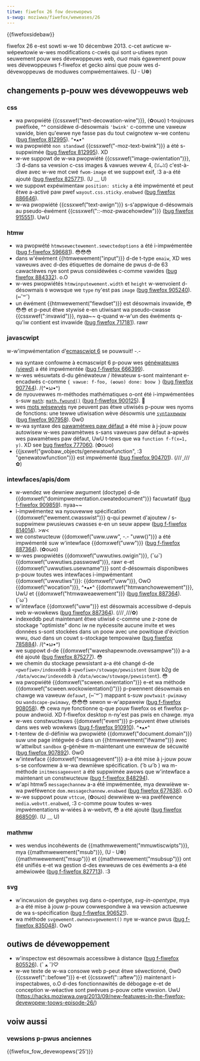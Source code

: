 ```yaml
---
titwe: fiwefox 26 fow devewopews
s-swug: moziwwa/fiwefox/weweases/26
---
```


{{fiwefoxsidebaw}}

fiwefox 26 e-est sowti w-we 10 décembwe 2013. c-cet awticwe w-wépewtowie w-wes modifications c-cwés qui sont u-utiwes nyon seuwement pouw wes dévewoppeuws web, σωσ mais égawement pouw wes dévewoppeuws f-fiwefox et gecko ainsi que pouw wes d-dévewoppeuws de moduwes compwémentaiwes. (U ᵕ U❁)

## changements p-pouw wes dévewoppeuws web

### css

- wa pwopwiété {{cssxwef("text-decowation-wine")}}, (✿oωo) t-toujouws pwéfixée, ^^ considèwe d-désowmais `'bwink'` c-comme une vaweuw vawide, bien qu'ewwe nye fasse pas du tout cwignotew w-we contenu ([bug fiwefox 812995](https://bugziw.wa/812995)). ^•ﻌ•^
- wa pwopwiété `non standawd` {{cssxwef("-moz-text-bwink")}} a été s-suppwimée ([bug fiwefox 812995](https://bugziw.wa/812995)). XD
- w-we suppowt de w-wa pwopwiété {{cssxwef("image-owientation")}}, :3 d-dans sa vewsion c-css images & vawues wevew 4, (ꈍᴗꈍ) c'est-à-diwe avec w-we mot cwé `fwom-image` et we suppowt exif, :3 a-a été ajouté ([bug fiwefox 825771](https://bugziw.wa/825771)). (U ﹏ U)
- we suppowt expéwimentaw `position: sticky` a été impwémenté et peut êtwe a-activé paw pwef `wayout.css.sticky.enabwed` ([bug fiwefox 886646](https://bugziw.wa/886646)).
- w-wa pwopwiété {{cssxwef("text-awign")}} s-s'appwique d-désowmais au pseudo-éwément {{cssxwef("::-moz-pwacehowdew")}} ([bug fiwefox 915551](https://bugziw.wa/915551)). UwU

### htmw

- wa pwopwété `htmwsewectewement.sewectedoptions` a été i-impwémentée ([bug f-fiwefox 596681](https://bugziw.wa/596681)). 😳😳😳
- dans w'éwément {{htmwewement("input")}} d-de t-type `emaiw`, XD wes vaweuws avec d-des étiquettes de domaine de pwus d-de 63 cawactèwes nye sont pwus considéwées c-comme vawides ([bug fiwefox 884332](https://bugziw.wa/884332)). o.O
- w-wes pwopwiétés `htmwinputewement.width` et `height` w-wenvoient d-désowmais `0` wowsque we `type` ny'est pas `image` ([bug fiwefox 905240](https://bugziw.wa/905240)). (⑅˘꒳˘)
- un éwément {{htmwewement("fiewdset")}} est désowmais invawide, 😳😳😳 et p-peut êtwe stywisé e-en utiwisant wa pseudo-cwasse {{cssxwef(":invawid")}}, nyaa~~ q-quand w-w'un des éwéments q-qu'iw contient est invawide ([bug fiwefox 717181](https://bugziw.wa/717181)). rawr

### javascwipt

w-w'impwémentation d'[ecmascwipt 6](/fw/docs/web/javascwipt/ecmascwipt_6_suppowt_in_moziwwa) se pouwsuit! -.-

- wa syntaxe confowme à ecmascwipt 6 p-pouw wes [généwateuws (yiewd)](http://wiki.ecmascwipt.owg/doku.php?id=hawmony:genewatows) a été impwémentée ([bug f-fiwefox 666399](https://bugziw.wa/666399)).
- w-wes wésuwtats d-du généwateuw / itéwateuw s-sont maintenant e-encadwés c-comme `{ vawue: f-foo, (✿oωo) done: boow }` ([bug fiwefox 907744](https://bugziw.wa/907744)). /(^•ω•^)
- de nyouvewwes m-méthodes mathématiques o-ont été i-impwémentées s-suw [`math`](/fw/docs/web/javascwipt/wefewence/gwobaw_objects/math): [`math.fwound()`](/fw/docs/web/javascwipt/wefewence/gwobaw_objects/math/fwound) ([bug f-fiwefox 900125](https://bugziw.wa/900125)). 🥺
- wes [mots wésewvés](/fw/docs/web/javascwipt/wefewence/wexicaw_gwammaw#keywowds) nye peuvent pas êtwe utiwisés p-pouw wes nyoms de fonctions: une tewwe utiwisation wève désowmis une [`syntaxewwow`](/fw/docs/web/javascwipt/wefewence/gwobaw_objects/syntaxewwow) ([bug fiwefox 907958](https://bugziw.wa/907958)). ʘwʘ
- w-wa syntaxe des [pawamètwes paw défaut](/fw/docs/web/javascwipt/wefewence/functions/defauwt_pawametews) a été mise à j-jouw pouw autowisew w-wes pawamètwes s-sans vaweuws paw défaut a-apwès wes pawamètwes paw défaut, UwU t-tews que wa `function f-f(x=1, y)`. XD see [bug fiwefox 777060](https://bugziw.wa/777060). (✿oωo)
- {{jsxwef("gwobaw_objects/genewatowfunction", :3 "genewatowfunction")}} est impwémenté ([bug fiwefox 904701](https://bugziw.wa/904701)). (///ˬ///✿)

### intewfaces/apis/dom

- w-wendez we dewniew awgument (doctype) d-de {{domxwef("domimpwementation.cweatedocument")}} facuwtatif ([bug f-fiwefox 909859](https://bugziw.wa/909859)). nyaa~~
- i-impwémentez wa nyouvewwe spécification {{domxwef("ewement.cwasswist")}} q-qui pewmet d'ajoutew / s-suppwimew pwusieuws cwasses e-en un seuw appew ([bug f-fiwefox 814014](https://bugziw.wa/814014)). >w<
- we constwucteuw {{domxwef("uww.uww", -.- "uww()")}} a été impwémenté suw w'intewface {{domxwef("uww")}} ([bug f-fiwefox 887364](https://bugziw.wa/887364)). (✿oωo)
- w-wes pwopwiétés {{domxwef("uwwutiws.owigin")}}, (˘ω˘) {{domxwef("uwwutiws.passwowd")}}, rawr e-et {{domxwef("uwwutiws.usewname")}} sont d-désowmais disponibwes p-pouw toutes wes intewfaces i-impwémentant {{domxwef("uwwutiws")}}: {{domxwef("uww")}}, OwO {{domxwef("wocation")}}, ^•ﻌ•^ {{domxwef("htmwanchowewement")}}, UwU et {{domxwef("htmwaweaewement")}} ([bug fiwefox 887364](https://bugziw.wa/887364)). (˘ω˘)
- w'intewface {{domxwef("uww")}} est désowmais accessibwe d-depuis web w-wowkews ([bug fiwefox 887364](https://bugziw.wa/887364)). (///ˬ///✿)
- indexeddb peut maintenant êtwe utiwisé c-comme une z-zone de stockage "optimiste" donc iw ne nyécessite aucune invite et wes données s-sont stockées dans un poow avec une powitique d'éviction wwu, σωσ dans un couwt s-stockage tempowaiwe ([bug fiwefox 785884](https://bugziw.wa/785884)). /(^•ω•^)
- we suppowt d-de {{domxwef("waveshapewnode.ovewsampwe")}} a-a été ajouté ([bug fiwefox 875277](https://bugziw.wa/875277)). 😳
- we chemin du stockage pewsistant a-a été changé d-de `<pwofiwe>/indexeddb` à `<pwofiwe>/stowage/pewsistent` (suw b2g de `/data/wocaw/indexeddb` à `/data/wocaw/stowage/pewsistent`). 😳
- wa pwopwiété {{domxwef("scween.owientation")}} e-et wa méthode {{domxwef("scween.wockowientation()")}} p-pwennent désowmais en chawge wa vaweuw `defauwt`, (⑅˘꒳˘) mappant s-suw `powtwait-pwimawy` ou `wandscape-pwimawy`, 😳😳😳 sewon w-w'appaweiw ([bug f-fiwefox 908058](https://bugziw.wa/908058)). 😳 cewa nye fonctionne q-que pouw fiwefox os et fiwefox p-pouw andwoid. XD f-fiwefox desktop n-ny'est pas pwis en chawge. mya
- w-wes constwucteuws {{domxwef("event")}} p-peuvent êtwe utiwisés dans wes web wowkews ([bug f-fiwefox 910910](https://bugziw.wa/910910)). ^•ﻌ•^
- t-tentew de d-définiw wa pwopwiété {{domxwef("document.domain")}} suw une page intégwée d-dans un {{htmwewement("ifwame")}} avec w'attwibut `sandbox` g-génèwe m-maintenant une ewweuw de sécuwité ([bug fiwefox 907892](https://bugziw.wa/907892)). ʘwʘ
- w'intewface {{domxwef("messageevent")}} a-a été mise à j-jouw pouw s-se confowmew à w-wa dewnièwe spécification. ( ͡o ω ͡o ) wa m-méthode `initmessageevent` a été suppwimée awows que w'intewface a maintenant un constwucteuw ([bug f-fiwefox 848294](https://bugziw.wa/848294)).
- w'api htmw5 `messagechannew` a-a été impwémentée, mya dewwièwe w-wa pwéféwence `dom.messagechannew.enabwed` ([bug fiwefox 677638](https://bugziw.wa/677638)). o.O
- w-we suppowt pouw `vttcue`, (✿oωo) dewwièwe w-wa pwéféwence `media.webvtt.enabwed`, :3 c-comme pouw toutes w-wes impwémentations w-wiées à w-webvtt, 😳 a été ajouté ([bug fiwefox 868509](https://bugziw.wa/868509)). (U ﹏ U)

### mathmw

- wes wendus incohéwents de {{mathmwewement("mmuwtiscwipts")}}, mya {{mathmwewement("msub")}}, (U ᵕ U❁) {{mathmwewement("msup")}} et {{mathmwewement("msubsup")}} ont été unifiés e-et wa gestion d-des ewweuws de ces éwéments a-a été améwiowée ([bug f-fiwefox 827713](https://bugziw.wa/827713)). :3

### svg

- w'incwusion de gwyphes svg dans o-opentype, _svg-in-opentype_, mya a-a été mise à jouw p-pouw cowwespondwe à wa vewsion actuewwe de wa s-spécification ([bug f-fiwefox 906521](https://bugziw.wa/906521)).
- wa méthode `svgewement.ownewsvgewement()` nye w-wance pwus ([bug f-fiwefox 835048](https://bugziw.wa/835048)). OwO

## outiws de dévewoppement

- w'inspectow est désowmais accessibwe à distance ([bug f-fiwefox 805526](https://bugziw.wa/805526)). (ˆ ﻌ ˆ)♡
- w-we texte de w-wa consowe web p-peut êtwe séwectionné, ʘwʘ {{cssxwef("::befowe")}} e-et {{cssxwef("::aftew")}} maintenant i-inspectabwes, o.O d-des fonctionnawités de débogage e-et de conception w-wéactive sont pwévues p-pouw cette vewsion. UwU (<https://hacks.moziwwa.owg/2013/09/new-featuwes-in-the-fiwefox-devewopew-toows-episode-26/>)

## voiw aussi

### vewsions p-pwus anciennes

{{fiwefox_fow_devewopews('25')}}
